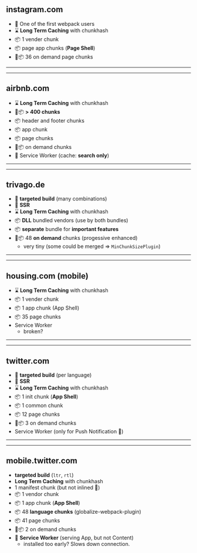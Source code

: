 ## instagram.com

* 🎉 One of the first webpack users
* ⌛️ **Long Term Caching** with chunkhash
* 📦 1 vender chunk
* 📦 page app chunks (**Page Shell**)
* 📡📦 36 on demand page chunks

---

---

## airbnb.com

* ⌛️ **Long Term Caching** with chunkhash
* 📡📦 **&gt; 400 chunks**
* 📦 header and footer chunks
* 📦 app chunk
* 📦 page chunks
* 📡📦 on demand chunks
* 🔋 Service Worker (cache: **search only**)

---

---

## trivago.de

* 📌 **targeted build** (many combinations)
* 🏰 **SSR**
* ⌛️ **Long Term Caching** with chunkhash
* 📦 **DLL** bundled vendors (use by both bundles)
* 📦 **separate** bundle for **important features**
* 📡📦 48 **on demand** chunks (progessive enhanced)
  * very tiny (some could be merged => `MinChunkSizePlugin`)

---

---

## housing.com (mobile)

* ⌛️ **Long Term Caching** with chunkhash
* 📦 1 vender chunk
* 📦 1 app chunk (App Shell)
* 📦 35 page chunks
* Service Worker
  * broken?

---

---

## twitter.com

* 📌 **targeted build** (per language)
* 🏰 **SSR**
* ⌛️ **Long Term Caching** with chunkhash
* 📦 1 init chunk (**App Shell**)
* 📦 1 common chunk
* 📦 12 page chunks
* 📡📦 3 on demand chunks
* Service Worker (only for Push Notification 🤔)

---

---

## mobile.twitter.com

* **targeted build** (`ltr`, `rtl`)
* **Long Term Caching** with chunkhash
* 1 manifest chunk (but not inlined 🤔)
* 📦 1 vendor chunk
* 📦 1 app chunk (**App Shell**)
* 📦 48 **language chunks** (globalize-webpack-plugin)
* 📦 41 page chunks
* 📡📦 2 on demand chunks
* 🔋 **Service Worker** (serving App, but not Content)
  * installed too early? Slows down connection.
